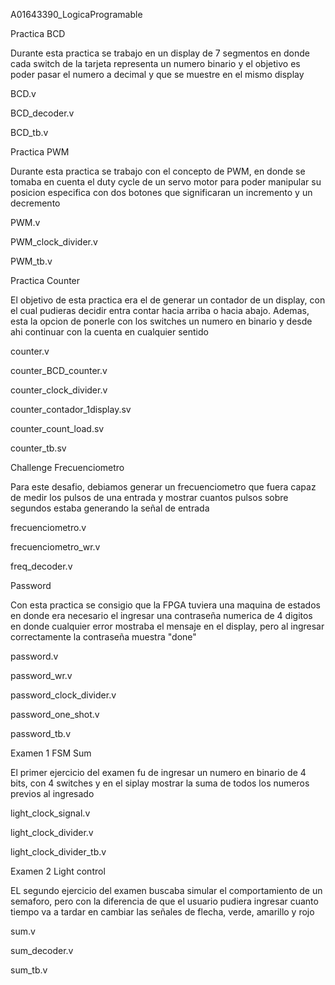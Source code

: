 A01643390_LogicaProgramable </p>
Practica BCD </p>
Durante esta practica se trabajo en un display de 7 segmentos en donde cada switch de la tarjeta representa un numero binario y el objetivo es poder pasar el numero a decimal y que se muestre en el mismo display </p>
BCD.v</p>
BCD_decoder.v</p>
BCD_tb.v</p>
</p>
Practica PWM </p>
Durante esta practica se trabajo con el concepto de PWM, en donde se tomaba en cuenta el duty cycle de un servo motor para poder manipular su posicion especifica con dos botones que significaran un incremento y un decremento </p>
</p>
PWM.v</p>
PWM_clock_divider.v</p>
PWM_tb.v</p>
</p>
</p>
Practica Counter </p>
El objetivo de esta practica era el de generar un contador de un display, con el cual pudieras decidir entra contar hacia arriba o hacia abajo. Ademas, esta la opcion de ponerle con los switches un numero en binario y desde ahi continuar con la cuenta en cualquier sentido </p>
</p>
counter.v</p>
counter_BCD_counter.v</p>
counter_clock_divider.v</p>
counter_contador_1display.sv</p>
counter_count_load.sv</p>
counter_tb.sv</p>
</p>
</p>
Challenge Frecuenciometro </p>
Para este desafio, debiamos generar un frecuenciometro que fuera capaz de medir los pulsos de una entrada y mostrar cuantos pulsos sobre segundos estaba generando la señal de entrada </p>
</p>
frecuenciometro.v</p>
frecuenciometro_wr.v</p>
freq_decoder.v</p>
</p>
</p>
Password</p>
Con esta practica se consigio que la FPGA tuviera una maquina de estados en donde era necesario el ingresar una contraseña numerica de 4 digitos en donde cualquier error mostraba el mensaje en el display, pero al ingresar correctamente la contraseña muestra "done"</p>
</p>
password.v</p>
password_wr.v</p>
password_clock_divider.v</p>
password_one_shot.v</p>
password_tb.v</p>
</p>
</p>
Examen 1 FSM Sum</p>
El primer ejercicio del examen fu de ingresar un numero en binario de 4 bits, con 4 switches y en el siplay mostrar la suma de todos los numeros previos al ingresado</p>
</p>
light_clock_signal.v</p>
light_clock_divider.v</p>
light_clock_divider_tb.v</p>
</p>
</p>
Examen 2 Light control</p>
EL segundo ejercicio del examen buscaba simular el comportamiento de un semaforo, pero con la diferencia de que el usuario pudiera ingresar cuanto tiempo va a tardar en cambiar las señales de flecha, verde, amarillo y rojo</p>
</p>
sum.v</p>
sum_decoder.v</p>
sum_tb.v</p>
</p>

